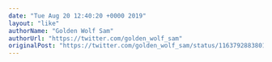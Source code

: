 ```yaml
---
date: "Tue Aug 20 12:40:20 +0000 2019"
layout: "like"
authorName: "Golden Wolf Sam"
authorUrl: "https://twitter.com/golden_wolf_sam"
originalPost: "https://twitter.com/golden_wolf_sam/status/1163792883801055234"
---
```

